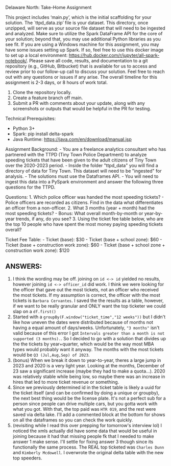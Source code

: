 Delaware North: Take-Home Assignment

This project includes ‘main.py’, which is the initial scaffolding for your solution.
The `ttpd_data.zip’ file is your dataset.
This directory, once unzipped, will serve as your source file dataset that will need to be ingested and analyzed.
Make sure to utilize the Spark DataFrame API for the core of your solution; beyond that, you may use additional Python libraries as you see fit.
If you are using a Windows machine for this assignment, you may have some issues setting up Spark. If so, feel free to use this docker image to set up a local environment: https://hub.docker.com/r/jupyter/all-spark-notebook/.
Please save all code, results, and documentation to a git repository (e.g., GitHub, Bitbucket) that is available for us to access and review prior to our follow-up call to discuss your solution.
Feel free to reach out with any questions or issues if any arise.
The overall timeline for this assignment is 2-3 days, or 8 hours of work total.

1) Clone the repository locally.
2) Create a feature branch off main.
3) Submit a PR with comments about your update, along with any screenshots or outputs that would be helpful in the PR for testing.

Technical Prerequisites:
  - Python 3+
  - Spark: pip install delta-spark
  - Java Runtime: https://java.com/en/download/manual.jsp

Assignment Background:
    - You are a freelance analytics consultant who has partnered with the TTPD (Tiny Town Police Department)
      to analyze speeding tickets that have been given to the adult citizens of Tiny Town over the 2020-2023 period.
    - Inside the folder "ttpd_data" you will find a directory of data for Tiny Town. This dataset will need to be "ingested" for analysis.
    - The solutions must use the Dataframes API.
    - You will need to ingest this data into a PySpark environment and answer the following three questions for the TTPD.

Questions:
    1. Which police officer was handed the most speeding tickets?
        - Police officers are recorded as citizens. Find in the data what differentiates an officer from a non-officer.
    2. What 3 months (year + month) had the most speeding tickets? 
        - Bonus: What overall month-by-month or year-by-year trends, if any, do you see?
    3. Using the ticket fee table below, who are the top 10 people who have spent the most money paying speeding tickets overall?

Ticket Fee Table:
    - Ticket (base): $30
    - Ticket (base + school zone): $60
    - Ticket (base + construction work zone): $60
    - Ticket (base + school zone + construction work zone): $120

## ANSWERS:
1. I think the wording may be off. joining on `id <-> id` yielded no results, however joining `id <-> officer_id` did work. I think we were looking for the officer that gave out the most tickets, not an officer who received the most tickets. If my assumption is correct, the officer with the most tickets is `Barbara Cervantes`. I saved the the results as a table, however, if we want to be really granular and ONLY want the top ticketer we could slap on a `df.first()`
2. Started with a `groupBy(F.window("ticket_time","12 weeks"))` but I didn't like how uneven the dates were distributed because of months not having a equal amount of days/weeks. Unfortunately, `"3 months"` isn't valid because of this error I got `Intervals greater than a month is not supported (3 months).`. So I decided to go with a solution that divides up the the tickets by year+quarter, which would be the way most MBA types would probably want it anyway. The months with the most tickets would be `Q3 (Jul,Aug,Sep) of 2023`.
2. (bonus) When we break it down to year-to-year, theres a large jump in 2023 and 2020 is a very light year. Looking at the months, December of 23 saw a significant increase (maybe they had to make a quota...). 2020 was relatively stable while being low, so maybe there was an increase in hires that led to more ticket revenue or something.
3. Since we previously determined id in the ticket table is likely a uuid for the ticket itself (and can be confirmed by doing a unique or groupby), the next best thing would be the license plate. It's not a perfect sub for a person since people can drive multiple cars, but you gotta work with what you got. With that, the top paid was `HTR 019`, and the rest were saved via delta lake. I'll add a commented block at the bottom for shows on all the dataframes so you can check the work quickly.
3. (revisiting while I read this over prepping for tomorrow's interview lol) I noticed the xmls actually did have some data that would be useful in joining because it had that missing people fk that I needed to make answer 1 make sense. I'll settle for fixing answer 3 though since its functionally the same process. The REAL top ticketed was `Charles Dunn` and `Kimberly Mcdowell`. I overwrote the original delta table with the new top speeders.